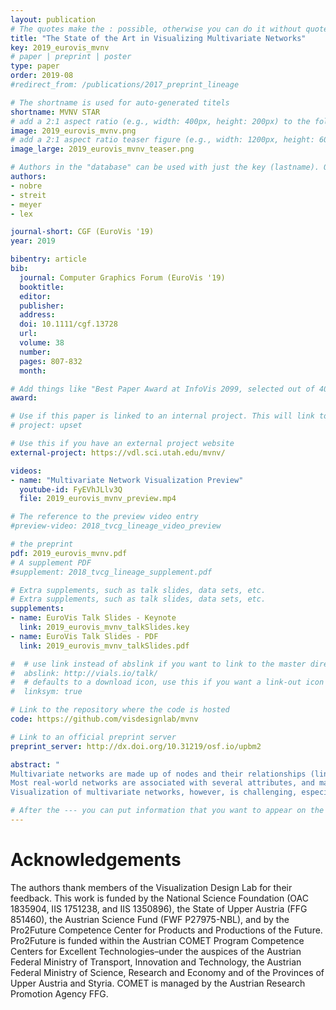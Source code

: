 ```yaml
---
layout: publication
# The quotes make the : possible, otherwise you can do it without quotes
title: "The State of the Art in Visualizing Multivariate Networks"
key: 2019_eurovis_mvnv
# paper | preprint | poster
type: paper
order: 2019-08
#redirect_from: /publications/2017_preprint_lineage

# The shortname is used for auto-generated titels
shortname: MVNV STAR
# add a 2:1 aspect ratio (e.g., width: 400px, height: 200px) to the folder /assets/images/papers/
image: 2019_eurovis_mvnv.png
# add a 2:1 aspect ratio teaser figure (e.g., width: 1200px, height: 600px) to the folder /assets/images/papers/
image_large: 2019_eurovis_mvnv_teaser.png

# Authors in the "database" can be used with just the key (lastname). Others can be written properly.
authors:
- nobre
- streit
- meyer
- lex

journal-short: CGF (EuroVis '19)
year: 2019

bibentry: article
bib:
  journal: Computer Graphics Forum (EuroVis '19)
  booktitle: 
  editor: 
  publisher: 
  address: 
  doi: 10.1111/cgf.13728 
  url: 
  volume: 38
  number: 
  pages: 807-832
  month: 

# Add things like "Best Paper Award at InfoVis 2099, selected out of 4000 submissions"
award:

# Use if this paper is linked to an internal project. This will link to the project site
# project: upset

# Use this if you have an external project website
external-project: https://vdl.sci.utah.edu/mvnv/

videos:
- name: "Multivariate Network Visualization Preview" 
  youtube-id: FyEVhJLlv3Q
  file: 2019_eurovis_mvnv_preview.mp4

# The reference to the preview video entry
#preview-video: 2018_tvcg_lineage_video_preview

# the preprint
pdf: 2019_eurovis_mvnv.pdf
# A supplement PDF
#supplement: 2018_tvcg_lineage_supplement.pdf

# Extra supplements, such as talk slides, data sets, etc.
# Extra supplements, such as talk slides, data sets, etc.
supplements:
- name: EuroVis Talk Slides - Keynote
  link: 2019_eurovis_mvnv_talkSlides.key
- name: EuroVis Talk Slides - PDF
  link: 2019_eurovis_mvnv_talkSlides.pdf

#  # use link instead of abslink if you want to link to the master directory
#  abslink: http://vials.io/talk/
#  # defaults to a download icon, use this if you want a link-out icon
#  linksym: true

# Link to the repository where the code is hosted
code: https://github.com/visdesignlab/mvnv

# Link to an official preprint server
preprint_server: http://dx.doi.org/10.31219/osf.io/upbm2

abstract: "
Multivariate networks are made up of nodes and their relationships (links), but also data about those nodes and links as attributes. 
Most real-world networks are associated with several attributes, and many analysis tasks depend on analyzing both, relationships and attributes. 
Visualization of multivariate networks, however, is challenging, especially when both the topology of the network and the attributes need to be considered concurrently. In this state-of-the-art report, we analyze current practices and classify techniques along four axes: layouts, view operations, layout operations, and data operations. We also provide an analysis of tasks specific to multivariate networks and give recommendations for which technique to use in which scenario. Finally, we survey application areas and evaluation methodologies. "

# After the --- you can put information that you want to appear on the website using markdown formatting or HTML. A good example are acknowledgements, extra references, an erratum, etc.
---
```



# Acknowledgements

The authors thank members of the Visualization Design Lab for their feedback. This work is funded by the National Science Foundation (OAC 1835904, IIS 1751238, and IIS 1350896), the State of Upper Austria (FFG 851460), the Austrian Science Fund (FWF P27975-NBL), and by the Pro2Future Competence Center for Products and Productions of the Future. Pro2Future is funded within the Austrian COMET Program Competence Centers for Excellent Technologies–under the auspices of the Austrian Federal Ministry of Transport, Innovation and Technology, the Austrian Federal Ministry of Science, Research and Economy and of the Provinces of Upper Austria and Styria. COMET is managed by the Austrian Research Promotion Agency FFG.